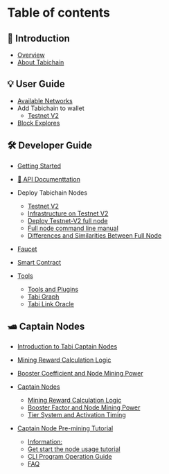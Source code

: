 # Table of contents

## 📝 Introduction
* [Overview](README.md)
* [About Tabichain](about-tabichain.md)

## 💡 User Guide
* [Available Networks](empty.md)
* Add Tabichain to wallet
  * [Testnet V2](testnet-v2/how-to-add-tabi-testnet-v2-to-metamask.md)
* [Block Explores](block-explores.md)

## 🛠 Developer Guide
* [Getting Started](getting-started.md)
* [🌱 API Documenttation]((testnet-v2/for-developer.md))
* Deploy Tabichain Nodes
  * [Testnet V2](testnet-v2/README.md)
  * [Infrastructure on Testnet V2](testnet-v2/infra-on-testnet-v2.md)
  * [Deploy Testnet-V2 full node](testnet-v2/deploy.md)
  * [Full node command line manual](testnet-v2/full-node-command-line-mannual.md)
  * [Differences and Similarities Between Full Node](testnet-v2/differences-and-similarities-between-full-node.md)
* [Faucet](faucet.md)
* [Smart Contract](smart-contract.md)

* [Tools](tools/README.md)
  * [Tools and Plugins](tools/tools-and-plugins.md)
  * [Tabi Graph](tools/tabi-graph.md)
  * [Tabi Link Oracle](tools/tabi-link-oracle.md)

## 🛥 Captain Nodes

* [Introduction to Tabi Captain Nodes](captain-nodes/introduction-to-tabi-captain-nodes.md)
* [Mining Reward Calculation Logic](captain-nodes/mining-reward-calculation-logic.md)
* [Booster Coefficient and Node Mining Power](captain-nodes/booster-coefficient-and-node-mining-power.md)

* [Captain Nodes](captain-node/README.md)
  * [Mining Reward Calculation Logic](captain-node/mining-reward-calculation-logic.md)
  * [Booster Factor and Node Mining Power](captain-node/booster-factor-and-node-mining-power.md)
  * [Tier System and Activation Timing](captain-node/tier-system-and-activation-timing.md)

* [Captain Node Pre-mining Tutorial](captain-node-pre-mining-tutorial/README.md)
  * [Information:](captain-node-pre-mining-tutorial/information.md)
  * [Get start the node usage tutorial](captain-node-pre-mining-tutorial/get-start-the-node-usage-tutorial.md)
  * [CLI Program Operation Guide](captain-node-pre-mining-tutorial/cli-program-operation-guide.md)
  * [FAQ](captain-node-pre-mining-tutorial/faq.md)